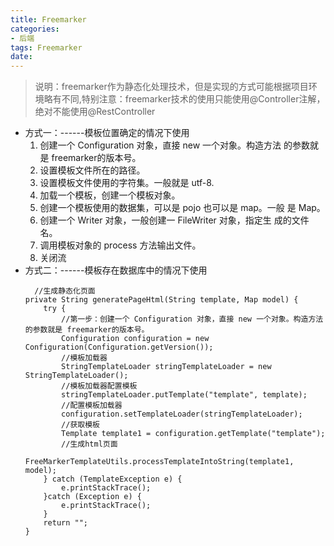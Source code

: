 ```yaml
---
title: Freemarker
categories:
- 后端
tags: Freemarker
date:
---
```


> 说明：freemarker作为静态化处理技术，但是实现的方式可能根据项目环境略有不同,特别注意：freemarker技术的使用只能使用@Controller注解，绝对不能使用@RestController

- 方式一：------模板位置确定的情况下使用
     1. 创建一个 Configuration 对象，直接 new 一个对象。构造方法 
            的参数就是 freemarker的版本号。
     2. 设置模板文件所在的路径。
     3. 设置模板文件使用的字符集。一般就是 utf-8.
     4. 加载一个模板，创建一个模板对象。
     5. 创建一个模板使用的数据集，可以是 pojo 也可以是 map。一般 
            是 Map。
     6. 创建一个 Writer 对象，一般创建一 FileWriter 对象，指定生 
            成的文件名。
     7. 调用模板对象的 process 方法输出文件。
     8. 关闭流
- 方式二：------模板存在数据库中的情况下使用
    ~~~
      //生成静态化页面
    private String generatePageHtml(String template, Map model) {
        try {
            //第一步：创建一个 Configuration 对象，直接 new 一个对象。构造方法的参数就是 freemarker的版本号。
            Configuration configuration = new Configuration(Configuration.getVersion());
            //模板加载器
            StringTemplateLoader stringTemplateLoader = new StringTemplateLoader();
            //模板加载器配置模板
            stringTemplateLoader.putTemplate("template", template);
            //配置模板加载器
            configuration.setTemplateLoader(stringTemplateLoader);
            //获取模板
            Template template1 = configuration.getTemplate("template");
            //生成html页面
            FreeMarkerTemplateUtils.processTemplateIntoString(template1, model);
        } catch (TemplateException e) {
            e.printStackTrace();
        }catch (Exception e) {
            e.printStackTrace();
        }
        return "";
    }